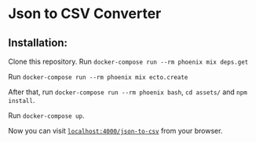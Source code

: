# Json to CSV Converter

## Installation:
Clone this repository.
Run `docker-compose run --rm phoenix mix deps.get`

Run `docker-compose run --rm phoenix mix ecto.create`

After that, run `docker-compose run --rm phoenix bash`, `cd assets/` and `npm install`.

Run `docker-compose up`.

Now you can visit [`localhost:4000/json-to-csv`](http://localhost:4000/json-to-csv) from your browser.
